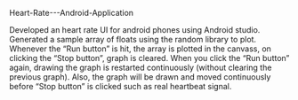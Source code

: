 Heart-Rate---Android-Application

Developed an heart rate UI for android phones using Android studio. Generated a sample array of floats using the random library to plot. Whenever the “Run button” is hit, the array is plotted in the canvass, on clicking the “Stop button”, graph is cleared. When you click the “Run button” again, drawing the graph is restarted continuously (without clearing the previous graph). Also, the graph will be drawn and moved continuously before “Stop button” is clicked such as real heartbeat signal.
